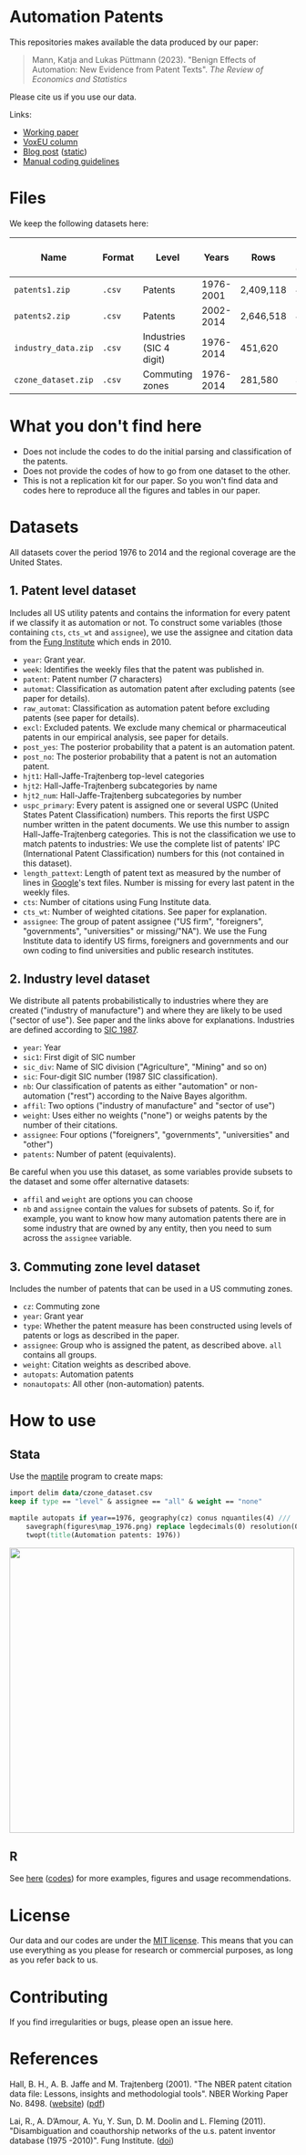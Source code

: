 # Automation Patents

This repositories makes available the data produced by our paper: 

>Mann, Katja and Lukas Püttmann (2023). "Benign Effects of Automation: New Evidence from Patent Texts". *The Review of Economics and Statistics*

Please cite us if you use our data.

Links:

- [Working paper](https://papers.ssrn.com/sol3/papers.cfm?abstract_id=2959584)
- [VoxEU column](https://voxeu.org/article/benign-effects-automation-new-evidence)
- [Blog post](http://lukaspuettmann.com//2017/09/22/automation-patents-paper/) ([static](https://github.com/lpuettmann/automation-patents/blob/master/pdf/Our%20Blog%20Post%20on%20Paper%20%22Benign%20Effects%20...%22.pdf))
- [Manual coding guidelines](https://github.com/lpuettmann/automation-patents/blob/master/pdf/manual_coding_guidelines.pdf)
# Files

We keep the following datasets here:

| Name | Format | Level | Years | Rows | Approx. size (zipped) |
| ------------- | ------------- | ------------- | ------------- | ------------- | ------------- | 
| `patents1.zip`  | `.csv` | Patents | 1976-2001 | 2,409,118 | 44 MB |
| `patents2.zip`  | `.csv` | Patents | 2002-2014 | 2,646,518 | 43 MB |
| `industry_data.zip`  | `.csv` | Industries (SIC 4 digit) | 1976-2014 | 451,620 | 12 MB |
| `czone_dataset.zip`  | `.csv` | Commuting zones | 1976-2014 | 281,580 | 3.4 MB |


# What you don't find here

- Does not include the codes to do the initial parsing and classification of the patents.
- Does not provide the codes of how to go from one dataset to the other.
- This is not a replication kit for our paper. So you won't find data and codes here to reproduce all the figures and tables in our paper.

# Datasets

All datasets cover the period 1976 to 2014 and the regional coverage are the United States. 

## 1. Patent level dataset

Includes all US utility patents and contains the information for every patent if we classify it as automation or not. To construct some variables (those containing `cts`, `cts_wt` and `assignee`), we use the assignee and citation data from the [Fung Institute](https://github.com/funginstitute/downloads) which ends in 2010.

- `year`: Grant year.
- `week`: Identifies the weekly files that the patent was published in.
- `patent`: Patent number (7 characters)
- `automat`: Classification as automation patent after excluding patents (see paper for details).
- `raw_automat`: Classification as automation patent before excluding patents (see paper for details).
- `excl`: Excluded patents. We exclude many chemical or pharmaceutical patents in our empirical analysis, see paper for details.
- `post_yes`: The posterior probability that a patent is an automation patent.
- `post_no`: The posterior probability that a patent is not an automation patent.
- `hjt1`: Hall-Jaffe-Trajtenberg top-level categories
- `hjt2`: Hall-Jaffe-Trajtenberg subcategories by name
- `hjt2_num`: Hall-Jaffe-Trajtenberg subcategories by number
- `uspc_primary`: Every patent is assigned one or several USPC (United States Patent Classification) numbers. This reports the first USPC number written in the patent documents. We use this number to assign Hall-Jaffe-Trajtenberg categories. This is not the classification we use to match patents to industries: We use the complete list of patents' IPC (International Patent Classification) numbers for this (not contained in this dataset). 
- `length_pattext`: Length of patent text as measured by the number of lines in [Google](https://www.google.com/googlebooks/uspto-patents-grants-text.html)'s text files. Number is missing for every last patent in the weekly files.
- `cts`: Number of citations using Fung Institute data.
- `cts_wt`: Number of weighted citations. See paper for explanation.
- `assignee`: The group of patent assignee ("US firm", "foreigners", "governments", "universities" or missing/"NA"). We use the Fung Institute data to identify US firms, foreigners and governments and our own coding to find universities and public research institutes. 


## 2. Industry level dataset

We distribute all patents probabilistically to industries where they are created ("industry of manufacture") and where they are likely to be used ("sector of use"). See paper and the links above for explanations. Industries are defined according to [SIC 1987](https://www.osha.gov/pls/imis/sic_manual.html).

- `year`: Year
- `sic1`: First digit of SIC number
- `sic_div`: Name of SIC division ("Agriculture", "Mining" and so on)
- `sic`: Four-digit SIC number (1987 SIC classification).
- `nb`: Our classification of patents as either "automation" or non-automation ("rest") according to the Naive Bayes algorithm.
- `affil`: Two options ("industry of manufacture" and "sector of use")
- `weight`: Uses either no weights ("none") or weighs patents by the number of their citations.
- `assignee`: Four options ("foreigners", "governments", "universities" and "other")
- `patents`: Number of patent (equivalents).

Be careful when you use this dataset, as some variables provide subsets to the dataset and some offer alternative datasets:
- `affil` and `weight` are options you can choose
- `nb` and `assignee` contain the values for subsets of patents. So if, for example, you want to know how many automation patents there are in some industry that are owned by any entity, then you need to sum across the `assignee` variable.

## 3. Commuting zone level dataset

Includes the number of patents that can be used in a US commuting zones.

- `cz`: Commuting zone
- `year`: Grant year
- `type`: Whether the patent measure has been constructed using levels of patents or logs as described in the paper.
- `assignee`: Group who is assigned the patent, as described above. `all` contains all groups.
- `weight`: Citation weights as described above.
- `autopats`: Automation patents
- `nonautopats`: All other (non-automation) patents.


# How to use

## Stata

Use the [maptile](https://michaelstepner.com/maptile/) program to create maps:

```stata
import delim data/czone_dataset.csv
keep if type == "level" & assignee == "all" & weight == "none"

maptile autopats if year==1976, geography(cz) conus nquantiles(4) /// 
	savegraph(figures\map_1976.png) replace legdecimals(0) resolution(0.5) /// 
	twopt(title(Automation patents: 1976))
```

<img src="https://github.com/lpuettmann/automation-patents/blob/master/figures/map_1976.png" width="500">

## R

See [here](/explore.md) ([codes](https://github.com/lpuettmann/automation-patents/blob/master/explore.Rmd)) for more examples, figures and usage recommendations.

# License

Our data and our codes are under the [MIT license](https://github.com/lpuettmann/automation-patents/blob/master/LICENSE.md). This means that you can use everything as you please for research or commercial purposes, as long as you refer back to us.

# Contributing

If you find irregularities or bugs, please open an issue here.

# References

Hall, B. H., A. B. Jaffe and M. Trajtenberg (2001). "The NBER patent citation data file: Lessons, insights and methodologial tools". NBER Working Paper No. 8498. ([website](http://www.nber.org/patents/)) ([pdf](http://www.nber.org/papers/w8498.pdf))

Lai, R., A. D’Amour, A. Yu, Y. Sun, D. M. Doolin and L. Fleming (2011). "Disambiguation and coauthorship networks of the u.s. patent inventor database (1975 -2010)". Fung Institute. ([doi](https://doi.org/10.1016/j.respol.2014.01.012))
